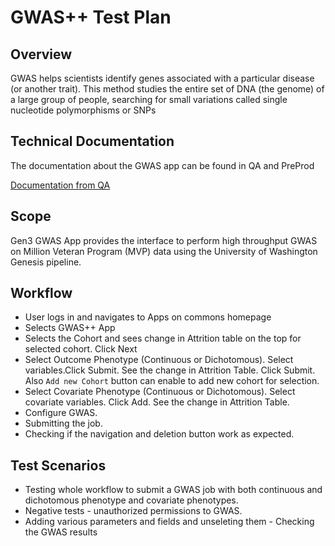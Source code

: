 # GWAS++ Test Plan

## Overview

GWAS helps scientists identify genes associated with a particular disease (or another trait). This method studies the entire set of DNA (the genome) of a large group of people, searching for small variations called single nucleotide polymorphisms or SNPs

## Technical Documentation

The documentation about the GWAS app can be found in QA and PreProd

[Documentation from QA](https://qa-mickey.planx-pla.net/dashboard/Public/documentation/index.html#gen3-gwas)

## Scope

Gen3 GWAS App provides the interface to perform high throughput GWAS on Million Veteran Program (MVP) data using the University of Washington Genesis pipeline.

## Workflow

-   User logs in and navigates to Apps on commons homepage
-   Selects GWAS++ App
-   Selects the Cohort and sees change in Attrition table on the top for selected cohort. Click Next
-   Select Outcome Phenotype (Continuous or Dichotomous). Select variables.Click Submit. See the change in Attrition Table. Click Submit. Also `Add new Cohort` button can enable to add new cohort for selection.
-   Select Covariate Phenotype (Continuous or Dichotomous). Select covariate variables. Click Add. See the change in Attrition Table.
-   Configure GWAS.
-   Submitting the job.
-   Checking if the navigation and deletion button work as expected.

## Test Scenarios

-   Testing whole workflow to submit a GWAS job with both continuous and dichotomous phenotype and covariate phenotypes.
-   Negative tests - unauthorized permissions to GWAS.
-   Adding various parameters and fields and unseleting them -   Checking the GWAS results
